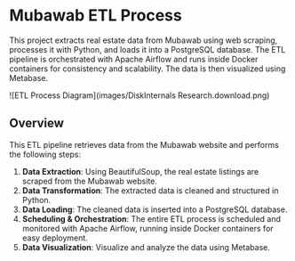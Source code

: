 # **Mubawab ETL Process**

This project extracts real estate data from Mubawab using web scraping, processes it with Python, and loads it into a PostgreSQL database. The ETL pipeline is orchestrated with Apache Airflow and runs inside Docker containers for consistency and scalability. The data is then visualized using Metabase.

![ETL Process Diagram](images/DiskInternals Research.download.png)
## **Overview**

This ETL pipeline retrieves data from the Mubawab website and performs the following steps:

1. **Data Extraction**: Using BeautifulSoup, the real estate listings are scraped from the Mubawab website.
2. **Data Transformation**: The extracted data is cleaned and structured in Python.
3. **Data Loading**: The cleaned data is inserted into a PostgreSQL database.
4. **Scheduling & Orchestration**: The entire ETL process is scheduled and monitored with Apache Airflow, running inside Docker containers for easy deployment.
5. **Data Visualization**: Visualize and analyze the data using Metabase.
